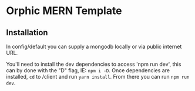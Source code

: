 # Orphic MERN Template

## Installation
In config/default you can supply a mongodb locally or via public internet URL.

You'll need to install the dev dependencies to access 'npm run dev', this can by done with the "D" flag, IE: `npm i -D`. Once dependencies are installed, `cd` to /client and run `yarn install`. From there you can run `npm run dev`.
